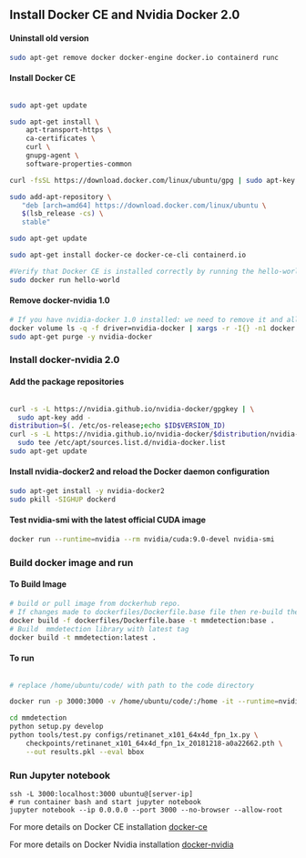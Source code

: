## Install Docker CE and Nvidia Docker 2.0

#### Uninstall old version
``` sh
sudo apt-get remove docker docker-engine docker.io containerd runc
``` 
#### Install Docker CE
```sh

sudo apt-get update

sudo apt-get install \
    apt-transport-https \
    ca-certificates \
    curl \
    gnupg-agent \
    software-properties-common

curl -fsSL https://download.docker.com/linux/ubuntu/gpg | sudo apt-key add -

sudo add-apt-repository \
   "deb [arch=amd64] https://download.docker.com/linux/ubuntu \
   $(lsb_release -cs) \
   stable"

sudo apt-get update

sudo apt-get install docker-ce docker-ce-cli containerd.io

#Verify that Docker CE is installed correctly by running the hello-world image
sudo docker run hello-world

```
#### Remove docker-nvidia 1.0
```sh
# If you have nvidia-docker 1.0 installed: we need to remove it and all existing GPU containers
docker volume ls -q -f driver=nvidia-docker | xargs -r -I{} -n1 docker ps -q -a -f volume={} | xargs -r docker rm -f
sudo apt-get purge -y nvidia-docker
```
### Install docker-nvidia 2.0

#### Add the package repositories

```sh

curl -s -L https://nvidia.github.io/nvidia-docker/gpgkey | \
  sudo apt-key add -
distribution=$(. /etc/os-release;echo $ID$VERSION_ID)
curl -s -L https://nvidia.github.io/nvidia-docker/$distribution/nvidia-docker.list | \
  sudo tee /etc/apt/sources.list.d/nvidia-docker.list
sudo apt-get update

```
#### Install nvidia-docker2 and reload the Docker daemon configuration
```sh
sudo apt-get install -y nvidia-docker2
sudo pkill -SIGHUP dockerd
```

#### Test nvidia-smi with the latest official CUDA image
```sh
docker run --runtime=nvidia --rm nvidia/cuda:9.0-devel nvidia-smi
```

### Build docker image and run

#### To Build Image 
```sh
# build or pull image from dockerhub repo.
# If changes made to dockerfiles/Dockerfile.base file then re-build the base image otherwise build the library
docker build -f dockerfiles/Dockerfile.base -t mmdetection:base .
# Build  mmdetection library with latest tag
docker build -t mmdetection:latest .
```

#### To run 

```sh

# replace /home/ubuntu/code/ with path to the code directory

docker run -p 3000:3000 -v /home/ubuntu/code/:/home -it --runtime=nvidia --rm mmdetection:latest

cd mmdetection
python setup.py develop
python tools/test.py configs/retinanet_x101_64x4d_fpn_1x.py \
    checkpoints/retinanet_x101_64x4d_fpn_1x_20181218-a0a22662.pth \
    --out results.pkl --eval bbox

```

### Run Jupyter notebook

```ssh
ssh -L 3000:localhost:3000 ubuntu@[server-ip]
# run container bash and start jupyter notebook
jupyter notebook --ip 0.0.0.0 --port 3000 --no-browser --allow-root

```
<!-- scp -r /media/nasir/Drive1/datasets/coco/annotations/ ubuntu@172.31.20.106:code/mmdetection/data/coco/ -->

<!-- python ./tools/dist_train.sh configs/faster_rcnn_x101_64x4d_fpn_1x.py 8 --validate  -->

For more details on Docker CE installation [docker-ce](https://docs.docker.com/install/linux/docker-ce/ubuntu/)

For more details on Docker Nvidia installation [docker-nvidia](https://github.com/NVIDIA/nvidia-docker)